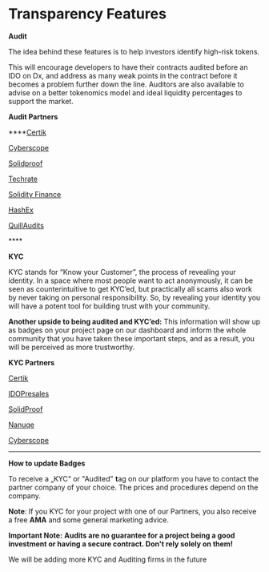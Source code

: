 # Transparency Features

**Audit**

The idea behind these features is to help investors identify high-risk tokens.

This will encourage developers to have their contracts audited before an IDO on Dx, and address as many weak points in the contract before it becomes a problem further down the line. Auditors are also available to advise on a better tokenomics model and ideal liquidity percentages to support the market.

**Audit Partners**

****[Certik](https://www.certik.com)

[Cyberscope](https://cyberscope.es)

[Solidproof](https://solidproof.io)

[Techrate](https://techrate.org)

[Solidity Finance](https://solidity.finance)

[HashEx](https://hashex.org)

[QuillAudits](https://audits.quillhash.com/smart-contract-audit)

&#x20;****&#x20;

**KYC**

KYC stands for “Know your Customer”, the process of revealing your identity. In a space where most people want to act anonymously, it can be seen as counterintuitive to get KYC’ed, but practically all scams also work by never taking on personal responsibility. So, by revealing your identity you will have a potent tool for building trust with your community.

**Another upside to being audited and KYC’ed:** This information will show up as badges on your project page on our dashboard and inform the whole community that you have taken these important steps, and as a result, you will be perceived as more trustworthy.

**KYC Partners**

[Certik](https://www.certik.com)

[IDOPresales](https://idopresales.com/kyc-service-in-crypto/)

[SolidProof](https://solidproof.io)

[Nanuqe](https://nanuqe.com)

[Cyberscope](https://cyberscope.es)

****

**How to update Badges**

To receive a „KYC“ or "Audited" **t**ag on our platform you have to contact the partner company of your choice. The prices and procedures depend on the company.

**Note**: If you KYC for your project with one of our Partners, you also receive a free **AMA** and some general marketing advice.

**Important Note:** **Audits are no guarantee for a project being a good investment or having a secure contract. Don't rely solely on them!**

We will be adding more KYC and Auditing firms in the future
